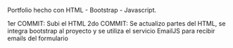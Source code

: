 Portfolio hecho con HTML - Bootstrap - Javascript.

1er COMMIT: Subi el HTML 
2do COMMIT: Se actualizo partes del HTML, se integra bootstrap al proyecto y se utiliza el servicio EmailJS para recibir emails del formulario
